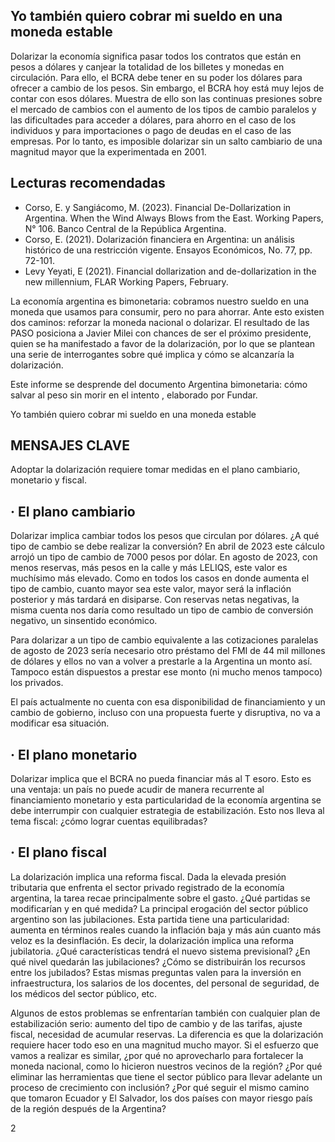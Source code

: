 ## Yo también quiero cobrar mi sueldo en una moneda estable

<!-- image -->

Dolarizar la economía significa pasar todos los contratos que están en pesos a dólares y canjear la totalidad de los billetes y monedas en circulación. Para ello, el BCRA debe tener en su poder los dólares para ofrecer a cambio de los pesos. Sin embargo, el BCRA hoy está muy lejos de contar con esos dólares. Muestra de ello son las continuas presiones sobre el mercado de cambios con el aumento de los tipos de cambio paralelos y las dificultades para acceder a dólares, para ahorro en el caso de los individuos y para importaciones o pago de deudas en el caso de las empresas. Por lo tanto, es imposible dolarizar sin un salto cambiario de una magnitud mayor que la experimentada en 2001.

## Lecturas recomendadas

<!-- image -->

- Corso, E. y Sangiácomo, M. (2023). Financial De-Dollarization in Argentina. When the Wind Always Blows from the East. Working Papers, N° 106. Banco Central de la República Argentina.
- Corso, E. (2021). Dolarización financiera en Argentina: un análisis histórico de una restricción vigente. Ensayos Económicos, No. 77, pp. 72-101.
- Levy Yeyati, E (2021). Financial dollarization and de-dollarization in the new millennium, FLAR Working Papers, February.

La economía argentina es bimonetaria: cobramos nuestro sueldo en una moneda que usamos para consumir, pero no para ahorrar. Ante esto existen dos caminos: reforzar la moneda nacional o dolarizar. El resultado de las PASO posiciona a Javier Milei con chances de ser el próximo presidente, quien se ha manifestado a favor de la dolarización, por lo que se plantean una serie de interrogantes sobre qué implica y cómo se alcanzaría la dolarización.

<!-- image -->

Este informe se desprende del documento Argentina bimonetaria: cómo salvar al peso sin morir en el intento , elaborado por Fundar.

Yo también quiero cobrar mi sueldo en una moneda estable

## MENSAJES CLAVE

Adoptar la dolarización requiere tomar medidas en el plano cambiario, monetario y fiscal.

## · El plano cambiario

Dolarizar implica cambiar todos los pesos que circulan por dólares. ¿A qué tipo de cambio se debe realizar la conversión? En abril de 2023 este cálculo arrojó un tipo de cambio de 7000 pesos por dólar. En agosto de 2023, con menos reservas, más pesos en la calle y más LELIQS, este valor es muchísimo más elevado. Como en todos los casos en donde aumenta el tipo de cambio, cuanto mayor sea este valor, mayor será la inflación posterior y más tardará en disiparse. Con reservas netas negativas, la misma cuenta nos daría como resultado un tipo de cambio de conversión negativo, un sinsentido económico.

Para dolarizar a un tipo de cambio equivalente a las cotizaciones paralelas de agosto de 2023 sería necesario otro préstamo del FMI de 44 mil millones de dólares y ellos no van a volver a prestarle a la Argentina un monto así. Tampoco están dispuestos a prestar ese monto (ni mucho menos tampoco) los privados.

El país actualmente no cuenta con esa disponibilidad de financiamiento y un cambio de gobierno, incluso con una propuesta fuerte y disruptiva, no va a modificar esa situación.

## · El plano monetario

Dolarizar implica que el BCRA no pueda financiar más al T esoro. Esto es una ventaja: un país no puede acudir de manera recurrente al financiamiento monetario y esta particularidad de la economía argentina se debe interrumpir con cualquier estrategia de estabilización. Esto nos lleva al tema fiscal: ¿cómo lograr cuentas equilibradas?

<!-- image -->

## · El plano fiscal

La dolarización implica una reforma fiscal. Dada la elevada presión tributaria que enfrenta el sector privado registrado de la economía argentina, la tarea recae principalmente sobre el gasto. ¿Qué partidas se modificarían y en qué medida? La principal erogación del sector público argentino son las jubilaciones. Esta partida tiene una particularidad: aumenta en términos reales cuando la inflación baja y más aún cuanto más veloz es la desinflación. Es decir, la dolarización implica una reforma jubilatoria. ¿Qué características tendrá el nuevo sistema previsional? ¿En qué nivel quedarán las jubilaciones? ¿Cómo se distribuirán los recursos entre los jubilados? Estas mismas preguntas valen para la inversión en infraestructura, los salarios de los docentes, del personal de seguridad, de los médicos del sector público, etc.

Algunos de estos problemas se enfrentarían también con cualquier plan de estabilización serio: aumento del tipo de cambio y de las tarifas, ajuste fiscal, necesidad de acumular reservas. La diferencia es que la dolarización requiere hacer todo eso en una magnitud mucho mayor. Si el esfuerzo que vamos a realizar es similar, ¿por qué no aprovecharlo para fortalecer la moneda nacional, como lo hicieron nuestros vecinos de la región? ¿Por qué eliminar las herramientas que tiene el sector público para llevar adelante un proceso de crecimiento con inclusión? ¿Por qué seguir el mismo camino que tomaron Ecuador y El Salvador, los dos países con mayor riesgo país de la región después de la Argentina?

2